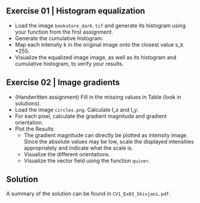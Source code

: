 ## Exercise 01  |   Histogram equalization 
* Load the image `bookstore_dark.tif` and generate its histogram using your function from the first assignment.
* Generate the cumulative histogram.
* Map each intensity k in the original image onto the closest value s_k *255. 
* Visualize the equalized image image, as well as its histogram and cumulative histogram, to verify your results. 

## Exercise 02  |   Image gradients
* (Handwritten assignment) Fill in the missing values in Table (look in solutions). 
* Load the image `circles.png`. Calculate I_x and I_y. 
* For each pixel, calculate the gradient magnitude and gradient orientation.
* Plot the Results
    - The gradient magnitude can directly be plotted as intensity image. Since the absolute values may be low, scale the displayed intensities appropriately and indicate what the scale is. 
    - Visualize the different orientations. 
    - Visualize the vector field using the function `quiver`. 

## Solution 
A summary of the solution can be found in `CV1_Ex03_Skivjani.pdf`.